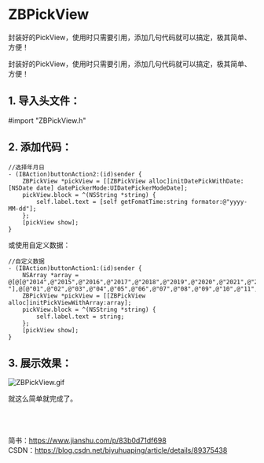 # ZBPickView
封装好的PickView，使用时只需要引用，添加几句代码就可以搞定，极其简单、方便！


封装好的PickView，使用时只需要引用，添加几句代码就可以搞定，极其简单、方便！
## 1. 导入头文件：
#import "ZBPickView.h"


## 2. 添加代码：
```
//选择年月日
- (IBAction)buttonAction2:(id)sender {
    ZBPickView *pickView = [[ZBPickView alloc]initDatePickWithDate:[NSDate date] datePickerMode:UIDatePickerModeDate];
    pickView.block = ^(NSString *string) {
        self.label.text = [self getFomatTime:string formator:@"yyyy-MM-dd"];
    };
    [pickView show];
}
```
或使用自定义数据：
```
//自定义数据
- (IBAction)buttonAction1:(id)sender {
    NSArray *array = @[@[@"2014",@"2015",@"2016",@"2017",@"2018",@"2019",@"2020",@"2021",@"2022",@"2023",@"2024",@"2025",@"2026",@"2027",@"2028",@"2029",@"2030"],@[@"-"],@[@"01",@"02",@"03",@"04",@"05",@"06",@"07",@"08",@"09",@"10",@"11",@"12"]];
    ZBPickView *pickView = [[ZBPickView alloc]initPickViewWithArray:array];
    pickView.block = ^(NSString *string) {
        self.label.text = string;
    };
    [pickView show];
}
```

## 3. 展示效果：<br/>
![ZBPickView.gif](https://img-blog.csdnimg.cn/20190418113941833.gif)

就这么简单就完成了。

<br><br><br>
简书：https://www.jianshu.com/p/83b0d71df698 <br>
CSDN：https://blog.csdn.net/biyuhuaping/article/details/89375438
